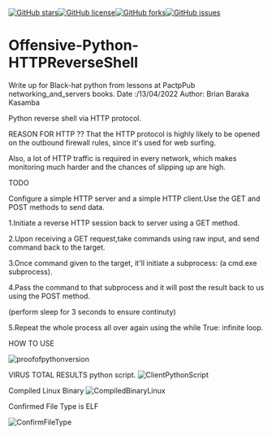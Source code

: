 [![GitHub stars](https://img.shields.io/github/stars/BrianBarakaKasamba/Offensive-Python-HTTPReverseShell?style=plastic)](https://github.com/BrianBarakaKasamba/Offensive-Python-HTTPReverseShell/stargazers)[![GitHub license](https://img.shields.io/github/license/BrianBarakaKasamba/Offensive-Python-HTTPReverseShell?style=plastic)](https://github.com/BrianBarakaKasamba/Offensive-Python-HTTPReverseShell/blob/main/LICENSE)[![GitHub forks](https://img.shields.io/github/forks/BrianBarakaKasamba/Offensive-Python-HTTPReverseShell)](https://github.com/BrianBarakaKasamba/Offensive-Python-HTTPReverseShell/network)[![GitHub issues](https://img.shields.io/github/issues/BrianBarakaKasamba/Offensive-Python-HTTPReverseShell)](https://github.com/BrianBarakaKasamba/Offensive-Python-HTTPReverseShell/issues)
# Offensive-Python-HTTPReverseShell
Write up for Black-hat python from lessons at PactpPub networking_and_servers books.
Date :/13/04/2022 
Author: Brian Baraka Kasamba

Python reverse shell via HTTP protocol.

REASON FOR HTTP ?? That the HTTP protocol is highly likely to be opened on the outbound firewall rules,
since it's used for web surfing.

Also, a lot of HTTP traffic is required in every network, which makes monitoring much harder and the chances of  slipping up are high.

TODO

Configure a simple HTTP server and a simple HTTP client.Use the GET and POST methods to send data.

1.Initiate a reverse HTTP session back to server using a GET method.

2.Upon receiving a GET request,take commands using raw input, and send command back to the target.

3.Once command given to the target, it'll initiate a subprocess: (a cmd.exe subprocess).

4.Pass the command to that subprocess and it will post the result back to us using the POST method.

(perform sleep for 3 seconds to ensure continuty)

5.Repeat the whole process all over again using the while True: infinite loop.

HOW TO USE


![proofofpythonversion](https://user-images.githubusercontent.com/98221277/163725729-be3b8139-58d5-4e30-a050-944648c65889.gif)






VIRUS TOTAL RESULTS
python script.
![ClientPythonScript](https://user-images.githubusercontent.com/98221277/163320935-1539c5f2-e218-4712-95ae-37bc85c19308.png)



Compiled Linux Binary
![CompiledBinaryLinux](https://user-images.githubusercontent.com/98221277/163321156-636fcca6-107a-4870-b4dd-6c7c7ab6486f.png)






Confirmed File Type is ELF

![ConfirmFileType](https://user-images.githubusercontent.com/98221277/163321254-77072969-0475-419a-8b44-b44a213f602b.png)








